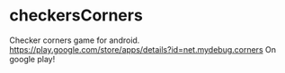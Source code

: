 checkersCorners
===============
Checker corners game for android.
https://play.google.com/store/apps/details?id=net.mydebug.corners 
On google play!
